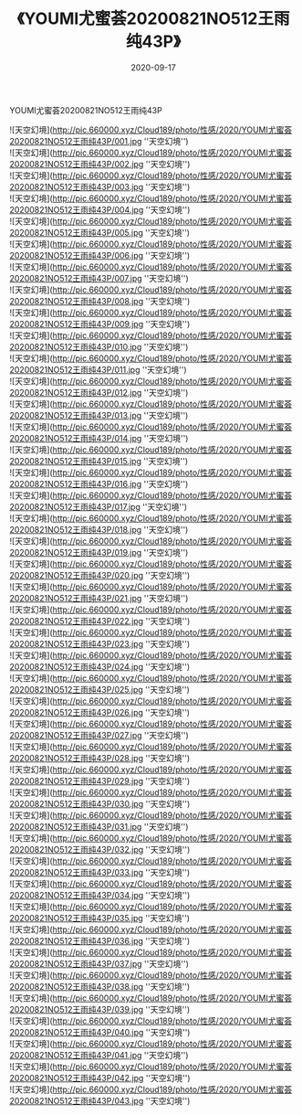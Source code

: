 ﻿---
layout: post
title:  《YOUMI尤蜜荟20200821NO512王雨纯43P》
date:   2020-09-17
img: http://pic.660000.xyz/Cloud189/photo/性感/2020/YOUMI尤蜜荟20200821NO512王雨纯43P/000.jpg
categories: [美女, 性感, 泳衣]
---

YOUMI尤蜜荟20200821NO512王雨纯43P



![天空幻境](http://pic.660000.xyz/Cloud189/photo/性感/2020/YOUMI尤蜜荟20200821NO512王雨纯43P/001.jpg ''天空幻境'') <br>
![天空幻境](http://pic.660000.xyz/Cloud189/photo/性感/2020/YOUMI尤蜜荟20200821NO512王雨纯43P/002.jpg ''天空幻境'') <br>
![天空幻境](http://pic.660000.xyz/Cloud189/photo/性感/2020/YOUMI尤蜜荟20200821NO512王雨纯43P/003.jpg ''天空幻境'') <br>
![天空幻境](http://pic.660000.xyz/Cloud189/photo/性感/2020/YOUMI尤蜜荟20200821NO512王雨纯43P/004.jpg ''天空幻境'') <br>
![天空幻境](http://pic.660000.xyz/Cloud189/photo/性感/2020/YOUMI尤蜜荟20200821NO512王雨纯43P/005.jpg ''天空幻境'') <br>
![天空幻境](http://pic.660000.xyz/Cloud189/photo/性感/2020/YOUMI尤蜜荟20200821NO512王雨纯43P/006.jpg ''天空幻境'') <br>
![天空幻境](http://pic.660000.xyz/Cloud189/photo/性感/2020/YOUMI尤蜜荟20200821NO512王雨纯43P/007.jpg ''天空幻境'') <br>
![天空幻境](http://pic.660000.xyz/Cloud189/photo/性感/2020/YOUMI尤蜜荟20200821NO512王雨纯43P/008.jpg ''天空幻境'') <br>
![天空幻境](http://pic.660000.xyz/Cloud189/photo/性感/2020/YOUMI尤蜜荟20200821NO512王雨纯43P/009.jpg ''天空幻境'') <br>
![天空幻境](http://pic.660000.xyz/Cloud189/photo/性感/2020/YOUMI尤蜜荟20200821NO512王雨纯43P/010.jpg ''天空幻境'') <br>
![天空幻境](http://pic.660000.xyz/Cloud189/photo/性感/2020/YOUMI尤蜜荟20200821NO512王雨纯43P/011.jpg ''天空幻境'') <br>
![天空幻境](http://pic.660000.xyz/Cloud189/photo/性感/2020/YOUMI尤蜜荟20200821NO512王雨纯43P/012.jpg ''天空幻境'') <br>
![天空幻境](http://pic.660000.xyz/Cloud189/photo/性感/2020/YOUMI尤蜜荟20200821NO512王雨纯43P/013.jpg ''天空幻境'') <br>
![天空幻境](http://pic.660000.xyz/Cloud189/photo/性感/2020/YOUMI尤蜜荟20200821NO512王雨纯43P/014.jpg ''天空幻境'') <br>
![天空幻境](http://pic.660000.xyz/Cloud189/photo/性感/2020/YOUMI尤蜜荟20200821NO512王雨纯43P/015.jpg ''天空幻境'') <br>
![天空幻境](http://pic.660000.xyz/Cloud189/photo/性感/2020/YOUMI尤蜜荟20200821NO512王雨纯43P/016.jpg ''天空幻境'') <br>
![天空幻境](http://pic.660000.xyz/Cloud189/photo/性感/2020/YOUMI尤蜜荟20200821NO512王雨纯43P/017.jpg ''天空幻境'') <br>
![天空幻境](http://pic.660000.xyz/Cloud189/photo/性感/2020/YOUMI尤蜜荟20200821NO512王雨纯43P/018.jpg ''天空幻境'') <br>
![天空幻境](http://pic.660000.xyz/Cloud189/photo/性感/2020/YOUMI尤蜜荟20200821NO512王雨纯43P/019.jpg ''天空幻境'') <br>
![天空幻境](http://pic.660000.xyz/Cloud189/photo/性感/2020/YOUMI尤蜜荟20200821NO512王雨纯43P/020.jpg ''天空幻境'') <br>
![天空幻境](http://pic.660000.xyz/Cloud189/photo/性感/2020/YOUMI尤蜜荟20200821NO512王雨纯43P/021.jpg ''天空幻境'') <br>
![天空幻境](http://pic.660000.xyz/Cloud189/photo/性感/2020/YOUMI尤蜜荟20200821NO512王雨纯43P/022.jpg ''天空幻境'') <br>
![天空幻境](http://pic.660000.xyz/Cloud189/photo/性感/2020/YOUMI尤蜜荟20200821NO512王雨纯43P/023.jpg ''天空幻境'') <br>
![天空幻境](http://pic.660000.xyz/Cloud189/photo/性感/2020/YOUMI尤蜜荟20200821NO512王雨纯43P/024.jpg ''天空幻境'') <br>
![天空幻境](http://pic.660000.xyz/Cloud189/photo/性感/2020/YOUMI尤蜜荟20200821NO512王雨纯43P/025.jpg ''天空幻境'') <br>
![天空幻境](http://pic.660000.xyz/Cloud189/photo/性感/2020/YOUMI尤蜜荟20200821NO512王雨纯43P/026.jpg ''天空幻境'') <br>
![天空幻境](http://pic.660000.xyz/Cloud189/photo/性感/2020/YOUMI尤蜜荟20200821NO512王雨纯43P/027.jpg ''天空幻境'') <br>
![天空幻境](http://pic.660000.xyz/Cloud189/photo/性感/2020/YOUMI尤蜜荟20200821NO512王雨纯43P/028.jpg ''天空幻境'') <br>
![天空幻境](http://pic.660000.xyz/Cloud189/photo/性感/2020/YOUMI尤蜜荟20200821NO512王雨纯43P/029.jpg ''天空幻境'') <br>
![天空幻境](http://pic.660000.xyz/Cloud189/photo/性感/2020/YOUMI尤蜜荟20200821NO512王雨纯43P/030.jpg ''天空幻境'') <br>
![天空幻境](http://pic.660000.xyz/Cloud189/photo/性感/2020/YOUMI尤蜜荟20200821NO512王雨纯43P/031.jpg ''天空幻境'') <br>
![天空幻境](http://pic.660000.xyz/Cloud189/photo/性感/2020/YOUMI尤蜜荟20200821NO512王雨纯43P/032.jpg ''天空幻境'') <br>
![天空幻境](http://pic.660000.xyz/Cloud189/photo/性感/2020/YOUMI尤蜜荟20200821NO512王雨纯43P/033.jpg ''天空幻境'') <br>
![天空幻境](http://pic.660000.xyz/Cloud189/photo/性感/2020/YOUMI尤蜜荟20200821NO512王雨纯43P/034.jpg ''天空幻境'') <br>
![天空幻境](http://pic.660000.xyz/Cloud189/photo/性感/2020/YOUMI尤蜜荟20200821NO512王雨纯43P/035.jpg ''天空幻境'') <br>
![天空幻境](http://pic.660000.xyz/Cloud189/photo/性感/2020/YOUMI尤蜜荟20200821NO512王雨纯43P/036.jpg ''天空幻境'') <br>
![天空幻境](http://pic.660000.xyz/Cloud189/photo/性感/2020/YOUMI尤蜜荟20200821NO512王雨纯43P/037.jpg ''天空幻境'') <br>
![天空幻境](http://pic.660000.xyz/Cloud189/photo/性感/2020/YOUMI尤蜜荟20200821NO512王雨纯43P/038.jpg ''天空幻境'') <br>
![天空幻境](http://pic.660000.xyz/Cloud189/photo/性感/2020/YOUMI尤蜜荟20200821NO512王雨纯43P/039.jpg ''天空幻境'') <br>
![天空幻境](http://pic.660000.xyz/Cloud189/photo/性感/2020/YOUMI尤蜜荟20200821NO512王雨纯43P/040.jpg ''天空幻境'') <br>
![天空幻境](http://pic.660000.xyz/Cloud189/photo/性感/2020/YOUMI尤蜜荟20200821NO512王雨纯43P/041.jpg ''天空幻境'') <br>
![天空幻境](http://pic.660000.xyz/Cloud189/photo/性感/2020/YOUMI尤蜜荟20200821NO512王雨纯43P/042.jpg ''天空幻境'') <br>
![天空幻境](http://pic.660000.xyz/Cloud189/photo/性感/2020/YOUMI尤蜜荟20200821NO512王雨纯43P/043.jpg ''天空幻境'') <br>
